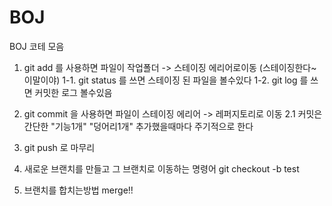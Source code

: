 # BOJ
BOJ 코테 모음


1. git add 를 사용하면 파일이 작업폴더 -> 스테이징 에리어로이동 (스테이징한다~이말이야)
1-1. git status 를 쓰면 스테이징 된 파일을 볼수있다
1-2. git log 를 쓰면 커밋한 로그 볼수있음 

2. git commit 을 사용하면 파일이 스테이징 에리어 -> 레퍼지토리로 이동 
2.1 커밋은 간단한 "기능1개" "덩어리1개" 추가했을때마다 주기적으로 한다


3. git push 로 마무리

4. 새로운 브랜치를 만들고 그 브랜치로 이동하는 명령어
   git checkout -b test

5. 브랜치를 합치는방법 merge!!

